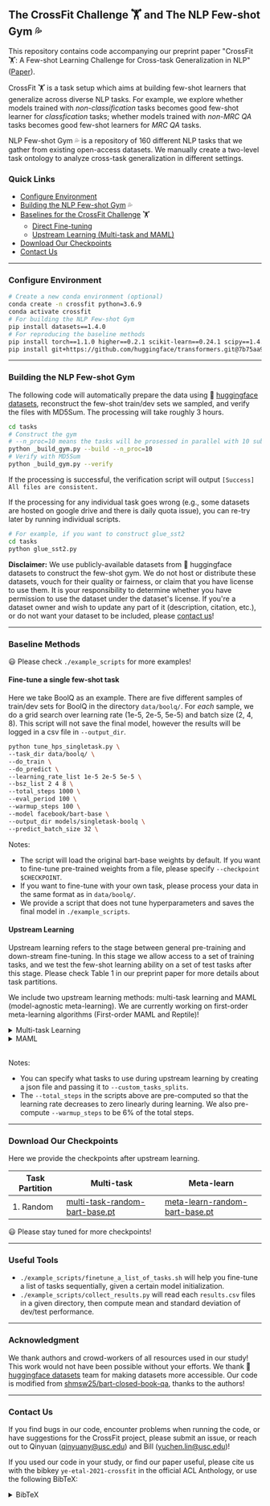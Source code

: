## The CrossFit Challenge :weight_lifting: and The NLP Few-shot Gym :sweat_drops:

This repository contains code accompanying our preprint paper "CrossFit :weight_lifting:: A Few-shot Learning Challenge for Cross-task Generalization in NLP" ([Paper](https://aclanthology.org/2021.emnlp-main.572/)).

CrossFit :weight_lifting: is a task setup which aims at building few-shot learners that generalize across diverse NLP tasks. For example, we explore whether models trained with _non-classification_ tasks becomes good few-shot learner for _classfication_ tasks; whether models trained with _non-MRC QA_ tasks becomes good few-shot learners for _MRC QA_ tasks.

NLP Few-shot Gym :sweat_drops: is a repository of 160 different NLP tasks that we gather from existing open-access datasets. We manually create a two-level task ontology to analyze cross-task generalization in different settings.

### Quick Links
- [Configure Environment](#configure-environment)
- [Building the NLP Few-shot Gym](#building-the-nlp-few-shot-gym) :sweat_drops:
- [Baselines for the CrossFit Challenge](#baseline-methods) :weight_lifting:
  - [Direct Fine-tuning](#fine-tune-a-single-few-shot-task)
  - [Upstream Learning (Multi-task and MAML)](#upstream-learning)
- [Download Our Checkpoints](#download-our-checkpoints)
- [Contact Us](#contact-us)

***
### Configure Environment

```bash
# Create a new conda environment (optional)
conda create -n crossfit python=3.6.9
conda activate crossfit
# For building the NLP Few-shot Gym
pip install datasets==1.4.0
# For reproducing the baseline methods
pip install torch==1.1.0 higher==0.2.1 scikit-learn==0.24.1 scipy==1.4.1 rouge==1.0.0
pip install git+https://github.com/huggingface/transformers.git@7b75aa9fa55bee577e2c7403301ed31103125a35
```
***
### Building the NLP Few-shot Gym

The following code will automatically prepare the data using :hugs: [huggingface datasets](https://github.com/huggingface/datasets), reconstruct the few-shot train/dev sets we sampled, and verify the files with MD5Sum. The processing will take roughly 3 hours.

```bash
cd tasks
# Construct the gym
# --n_proc=10 means the tasks will be prosessed in parallel with 10 subprocesses. 
python _build_gym.py --build --n_proc=10
# Verify with MD5Sum
python _build_gym.py --verify
```

If the processing is successful, the verification script will output `[Success] All files are consistent.`

If the processing for any individual task goes wrong (e.g., some datasets are hosted on google drive and there is daily quota issue), you can re-try later by running individual scripts.

```bash
# For example, if you want to construct glue_sst2
cd tasks
python glue_sst2.py
```

__Disclaimer:__ 
We use publicly-available datasets from :hugs: huggingface datasets to construct the few-shot gym. 
We do not host or distribute these datasets, vouch for their quality or fairness, or claim that you have license to use them. It is your responsibility to determine whether you have permission to use the dataset under the dataset's license.
If you're a dataset owner and wish to update any part of it (description, citation, etc.), or do not want your dataset to be included, please [contact us](#contact-us)!

***
### Baseline Methods

:smiley: Please check `./example_scripts` for more examples!

#### Fine-tune a single few-shot task
Here we take BoolQ as an example. There are five different samples of train/dev sets for BoolQ in the directory `data/boolq/`. For _each_ sample, we do a grid search over learning rate (1e-5, 2e-5, 5e-5) and batch size (2, 4, 8). 
This script will not save the final model, however the results will be logged in a csv file in `--output_dir`.

```bash
python tune_hps_singletask.py \
--task_dir data/boolq/ \
--do_train \
--do_predict \
--learning_rate_list 1e-5 2e-5 5e-5 \
--bsz_list 2 4 8 \
--total_steps 1000 \
--eval_period 100 \
--warmup_steps 100 \
--model facebook/bart-base \
--output_dir models/singletask-boolq \
--predict_batch_size 32 \
```

Notes:
- The script will load the original bart-base weights by default. If you want to fine-tune pre-trained weights from a file, please specify `--checkpoint $CHECKPOINT`.
- If you want to fine-tune with your own task, please process your data in the same format as in `data/boolq/`.
- We provide a script that does not tune hyperparameters and saves the final model in `./example_scripts`.

#### Upstream Learning

Upstream learning refers to the stage between general pre-training and down-stream fine-tuning. In this stage we allow access to a set of training tasks, and we test the few-shot learning ability on a set of test tasks after this stage. Please check Table 1 in our preprint paper for more details about task partitions.

We include two upstream learning methods: multi-task learning and MAML (model-agnostic meta-learning). We are currently working on first-order meta-learning algorithms (First-order MAML and Reptile)!

<details>
<summary>Multi-task Learning</summary>

```bash
TASK_SPLIT=dataloader/custom_task_splits/random.json
python cli_multitask.py \
--do_train \
--train_dir data \
--custom_tasks_splits ${TASK_SPLIT} \
--total_steps 16980 \
--warmup_steps 1018 \
--model facebook/bart-base \
--output_dir models/upstream-multitask \
--train_batch_size 32 \
--num_train_epochs 10;
```
</details>

<details>
<summary>MAML</summary>

```bash
TASK_SPLIT=dataloader/custom_task_splits/random.json
python cli_maml.py \
--do_train \
--learning_rate 1e-5 \
--output_dir models/upstream-maml \
--custom_tasks_splits ${TASK_SPLIT} \
--total_steps 6000 \
--warmup_steps 360 \
--train_batch_size 1 \
--gradient_accumulation_steps 4 \
--num_train_epochs 40;
```

MAML is memory intensive. The experiment above is done with a Quadro RTX 8000 GPU (48GB). If you want to reduce memory usage, please reduce `--inner_bsz`.

</details>
<br>

Notes:
- You can specify what tasks to use during upstream learning by creating a json file and passing it to `--custom_tasks_splits`.
- The `--total_steps` in the scripts above are pre-computed so that the learning rate decreases to zero linearly during learning. We also pre-compute `--warmup_steps` to be 6% of the total steps.

***

### Download Our Checkpoints

Here we provide the checkpoints after upstream learning.

| Task Partition | Multi-task | Meta-learn |
| ----------- | ----------- | ----------- |
| 1. Random     | [multi-task-random-bart-base.pt](https://drive.google.com/file/d/1jz-hg5hvygeBSDpORw2Vq-a_a0KWfT4y/view?usp=sharing)       | [meta-learn-random-bart-base.pt](https://drive.google.com/file/d/1dPNaScWO3iktB5EZneDWr8ZSNq0DAuvT/view?usp=sharing)


:smiley: Please stay tuned for more checkpoints!

***

### Useful Tools
- `./example_scripts/finetune_a_list_of_tasks.sh` will help you fine-tune a list of tasks sequentially, given a certain model initialization.
- `./example_scripts/collect_results.py` will read each `results.csv` files in a given directory, then compute mean and standard deviation of dev/test performance.

***

### Acknowledgment
We thank authors and crowd-workers of all resources used in our study! This work would not have been possible without your efforts. We thank :hugs: [huggingface datasets](https://github.com/huggingface/datasets) team for making datasets more accessible. Our code is modified from [shmsw25/bart-closed-book-qa](https://github.com/shmsw25/bart-closed-book-qa), thanks to the authors!

***

### Contact Us
If you find bugs in our code, encounter problems when running the code, or have suggestions for the CrossFit project, please submit an issue, or reach out to Qinyuan (qinyuany@usc.edu) and Bill (yuchen.lin@usc.edu)!

If you used our code in your study, or find our paper useful, please cite us with the bibkey `ye-etal-2021-crossfit` in the official ACL Anthology, or use the following BibTeX:

<details>
<summary>BibTeX</summary>

```
@article{ye-etal-2021-crossfit,
    title = "{C}ross{F}it: A Few-shot Learning Challenge for Cross-task Generalization in {NLP}",
    author = "Ye, Qinyuan and Lin, Bill Yuchen  and Ren, Xiang",
    booktitle = "Proceedings of the 2021 Conference on Empirical Methods in Natural Language Processing",
    month = nov,
    year = "2021",
    address = "Online and Punta Cana, Dominican Republic",
    publisher = "Association for Computational Linguistics",
    url = "https://aclanthology.org/2021.emnlp-main.572",
    doi = "10.18653/v1/2021.emnlp-main.572",
    pages = "7163--7189",
}
```
</details>